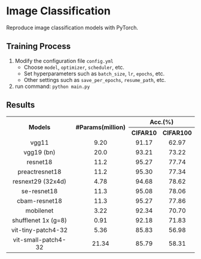 # Image Classification

Reproduce image classification models with PyTorch.



## Training Process

1. Modify the configuration file `config.yml`
   - Choose `model`, `optimizer`, `scheduler`, etc.
   - Set hyperparameters such as `batch_size`, `lr`, `epochs`, etc.
   - Other settings such as `save_per_epochs`, `resume_path`, etc.
2. run command: `python main.py`



## Results

<table style="text-align:center">
<tr>
    <th rowspan="2">Models</th>
    <th rowspan="2">#Params(million)</th>
    <th colspan="2">Acc.(%)</th>
</tr>
<tr>
    <th>CIFAR10</th>
    <th>CIFAR100</th>
</tr>
<tr>
	<td>vgg11</td><td>9.20</td><td>91.17</td><td>62.97</td>
</tr>
<tr>
	<td>vgg19 (bn)</td><td>20.0</td><td>93.21</td><td>73.22</td>
</tr>
<tr>
    <td>resnet18</td><td>11.2</td><td>95.27</td><td>77.74</td>
</tr>
<tr>
    <td>preactresnet18</td><td>11.2</td><td>95.30</td><td>77.34</td>
</tr>
<tr>
    <td>resnext29 (32x4d)</td><td>4.78</td><td>94.68</td><td>78.62</td>
</tr>
<tr>
    <td>se-resnet18</td><td>11.3</td><td>95.08</td><td>78.06</td>
</tr>
<tr>
    <td>cbam-resnet18</td><td>11.3</td><td>95.27</td><td>77.86</td>
</tr>
<tr>
	<td>mobilenet</td><td>3.22</td><td>92.34</td><td>70.70</td>
</tr>
<tr>
	<td>shufflenet 1x (g=8)</td><td>0.91</td><td>92.18</td><td>71.83</td>
</tr>
<tr>
	<td>vit-tiny-patch4-32</td><td>5.36</td><td>85.83</td><td>56.98</td>
</tr>
<tr>
	<td>vit-small-patch4-32</td><td>21.34</td><td>85.79</td><td>58.31</td>
</tr>
</table>


